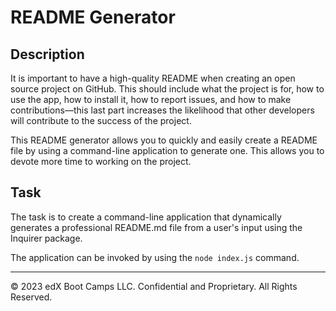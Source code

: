 # README Generator

## Description

It is important to have a high-quality README when creating an open source project on GitHub. This should include what the project is for, how to use the app, how to install it, how to report issues, and how to make contributions—this last part increases the likelihood that other developers will contribute to the success of the project. 

This README generator allows you to quickly and easily create a README file by using a command-line application to generate one. This allows you to devote more time to working on the project.

## Task

The task is to create a command-line application that dynamically generates a professional README.md file from a user's input using the Inquirer package.

The application can be invoked by using the `node index.js` command.

---

© 2023 edX Boot Camps LLC. Confidential and Proprietary. All Rights Reserved.